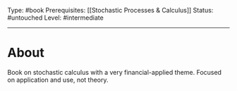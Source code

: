 Type: #book
Prerequisites: [[Stochastic Processes & Calculus]]
Status: #untouched 
Level: #intermediate 

----
# About

Book on stochastic calculus with a very financial-applied theme. Focused on application and use, not theory. 